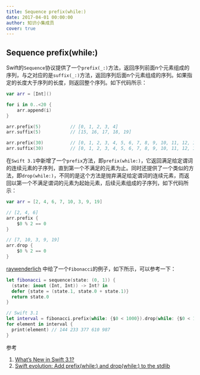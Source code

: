 ```yaml
---
title: Sequence prefix(while:)
date: 2017-04-01 00:00:00
author: 知识小集成员
cover: true
---
```


Sequence prefix(while:)
----------

Swift的`Sequence`协议提供了一个`prefix(_:)`方法，返回序列前面n个元素组成的序列，与之对应的是`suffix(_:)`方法，返回序列后面n个元素组成的序列。如果指定的长度大于序列的长度，则返回整个序列。如下代码所示：

```swift
var arr = [Int]()

for i in 0..<20 {
    arr.append(i)
}

arr.prefix(5)           // [0, 1, 2, 3, 4]
arr.suffix(5)           // [15, 16, 17, 18, 19]

arr.prefix(30)          // [0, 1, 2, 3, 4, 5, 6, 7, 8, 9, 10, 11, 12, 13, 14, 15, 16, 17, 18, 19]
arr.suffix(30)          // [0, 1, 2, 3, 4, 5, 6, 7, 8, 9, 10, 11, 12, 13, 14, 15, 16, 17, 18, 19]
```

在`Swift 3.1`中新增了一个`prefix`方法，即`prefix(while:)`，它返回满足给定谓词的连续元素的子序列，直到第一个不满足的元素为止。同时还提供了一个类似的方法，即`drop(while:)`，不同的是这个方法是抛弃满足给定谓词的连续元素，而返回以第一个不满足谓词的元素为起始元素，后续元素组成的子序列，如下代码所示：

```swift
var arr = [2, 4, 6, 7, 10, 3, 9, 19]

// [2, 4, 6]
arr.prefix {
    $0 % 2 == 0
}

// [7, 10, 3, 9, 19]
arr.drop {
    $0 % 2 == 0
}
```

[raywenderlich](https://www.raywenderlich.com/156352/whats-new-in-swift-3-1) 中给了一个`Fibonacci`的例子，如下所示，可以参考一下：

```swift
let fibonacci = sequence(state: (0, 1)) {
  (state: inout (Int, Int)) -> Int? in
  defer {state = (state.1, state.0 + state.1)}
  return state.0
}

// Swift 3.1
let interval = fibonacci.prefix(while: {$0 < 1000}).drop(while: {$0 < 100})
for element in interval {
  print(element) // 144 233 377 610 987
}
```

参考

1. [What’s New in Swift 3.1?](https://www.raywenderlich.com/156352/whats-new-in-swift-3-1)
2. [Swift evolution: Add prefix(while:) and drop(while:) to the stdlib](https://github.com/apple/swift-evolution/blob/master/proposals/0045-scan-takewhile-dropwhile.md)



